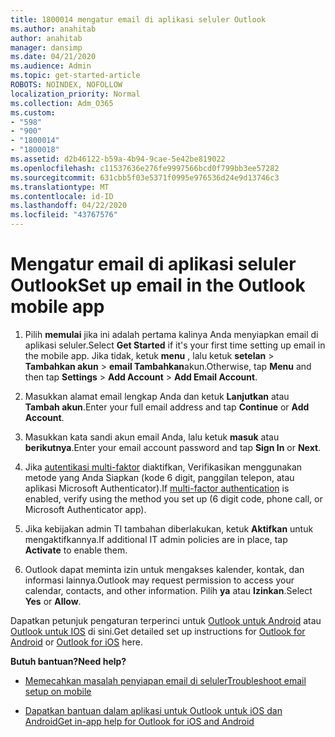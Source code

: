 ```yaml
---
title: 1800014 mengatur email di aplikasi seluler Outlook
ms.author: anahitab
author: anahitab
manager: dansimp
ms.date: 04/21/2020
ms.audience: Admin
ms.topic: get-started-article
ROBOTS: NOINDEX, NOFOLLOW
localization_priority: Normal
ms.collection: Adm_O365
ms.custom:
- "598"
- "900"
- "1800014"
- "1800018"
ms.assetid: d2b46122-b59a-4b94-9cae-5e42be819022
ms.openlocfilehash: c11537636e276fe9997566bcd0f799bb3ee57282
ms.sourcegitcommit: 631cbb5f03e5371f0995e976536d24e9d13746c3
ms.translationtype: MT
ms.contentlocale: id-ID
ms.lasthandoff: 04/22/2020
ms.locfileid: "43767576"
---
```

# <a name="set-up-email-in-the-outlook-mobile-app"></a><span data-ttu-id="c8aa3-102">Mengatur email di aplikasi seluler Outlook</span><span class="sxs-lookup"><span data-stu-id="c8aa3-102">Set up email in the Outlook mobile app</span></span>

1. <span data-ttu-id="c8aa3-103">Pilih **memulai** jika ini adalah pertama kalinya Anda menyiapkan email di aplikasi seluler.</span><span class="sxs-lookup"><span data-stu-id="c8aa3-103">Select **Get Started** if it's your first time setting up email in the mobile app.</span></span> <span data-ttu-id="c8aa3-104">Jika tidak, ketuk **menu** , lalu ketuk **setelan** \> **Tambahkan akun** \> **email Tambahkan**akun.</span><span class="sxs-lookup"><span data-stu-id="c8aa3-104">Otherwise, tap **Menu** and then tap **Settings** \> **Add Account** \> **Add Email Account**.</span></span>

2. <span data-ttu-id="c8aa3-105">Masukkan alamat email lengkap Anda dan ketuk **Lanjutkan** atau **Tambah akun**.</span><span class="sxs-lookup"><span data-stu-id="c8aa3-105">Enter your full email address and tap **Continue** or **Add Account**.</span></span>

3. <span data-ttu-id="c8aa3-106">Masukkan kata sandi akun email Anda, lalu ketuk **masuk** atau **berikutnya**.</span><span class="sxs-lookup"><span data-stu-id="c8aa3-106">Enter your email account password and tap **Sign In** or **Next**.</span></span>

4. <span data-ttu-id="c8aa3-107">Jika [autentikasi multi-faktor](https://docs.microsoft.com/office365/admin/security-and-compliance/set-up-multi-factor-authentication) diaktifkan, Verifikasikan menggunakan metode yang Anda Siapkan (kode 6 digit, panggilan telepon, atau aplikasi Microsoft Authenticator).</span><span class="sxs-lookup"><span data-stu-id="c8aa3-107">If [multi-factor authentication](https://docs.microsoft.com/office365/admin/security-and-compliance/set-up-multi-factor-authentication) is enabled, verify using the method you set up (6 digit code, phone call, or Microsoft Authenticator app).</span></span>

5. <span data-ttu-id="c8aa3-108">Jika kebijakan admin TI tambahan diberlakukan, ketuk **Aktifkan** untuk mengaktifkannya.</span><span class="sxs-lookup"><span data-stu-id="c8aa3-108">If additional IT admin policies are in place, tap **Activate** to enable them.</span></span>

6. <span data-ttu-id="c8aa3-109">Outlook dapat meminta izin untuk mengakses kalender, kontak, dan informasi lainnya.</span><span class="sxs-lookup"><span data-stu-id="c8aa3-109">Outlook may request permission to access your calendar, contacts, and other information.</span></span> <span data-ttu-id="c8aa3-110">Pilih **ya** atau **Izinkan**.</span><span class="sxs-lookup"><span data-stu-id="c8aa3-110">Select **Yes** or **Allow**.</span></span>

<span data-ttu-id="c8aa3-111">Dapatkan petunjuk pengaturan terperinci untuk [Outlook untuk Android](https://support.office.com/article/886db551-8dfa-4fd5-b835-f8e532091872.aspx) atau [Outlook untuk IOS](https://support.office.com/article/b2de2161-cc1d-49ef-9ef9-81acd1c8e234.aspx) di sini.</span><span class="sxs-lookup"><span data-stu-id="c8aa3-111">Get detailed set up instructions for [Outlook for Android](https://support.office.com/article/886db551-8dfa-4fd5-b835-f8e532091872.aspx) or [Outlook for iOS](https://support.office.com/article/b2de2161-cc1d-49ef-9ef9-81acd1c8e234.aspx) here.</span></span>
  
 <span data-ttu-id="c8aa3-112">**Butuh bantuan?**</span><span class="sxs-lookup"><span data-stu-id="c8aa3-112">**Need help?**</span></span>
  
- [<span data-ttu-id="c8aa3-113">Memecahkan masalah penyiapan email di seluler</span><span class="sxs-lookup"><span data-stu-id="c8aa3-113">Troubleshoot email setup on mobile</span></span>](https://support.office.com/article/a264ef01-9c88-48fb-9285-7017e4f31f02.aspx)

- [<span data-ttu-id="c8aa3-114">Dapatkan bantuan dalam aplikasi untuk Outlook untuk iOS dan Android</span><span class="sxs-lookup"><span data-stu-id="c8aa3-114">Get in-app help for Outlook for iOS and Android</span></span>](https://support.office.com/article/218a22d1-9fa5-4889-b689-de1c63493243.aspx#ID0EAABAAA=Contact_Support)
